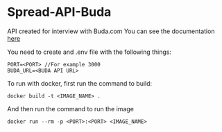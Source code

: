 # Spread-API-Buda

API created for interview with Buda.com
You can see the documentation [here](https://documenter.getpostman.com/view/16189355/2sA2r6ZREv)

You need to create and .env file with the following things:

```TS
PORT=<PORT> //For example 3000
BUDA_URL=<BUDA API URL>
```

To run with docker, first run the command to build:

```
docker build -t <IMAGE_NAME> .
```

And then run the command to run the image

```
docker run --rm -p <PORT>:<PORT> <IMAGE_NAME>

```
